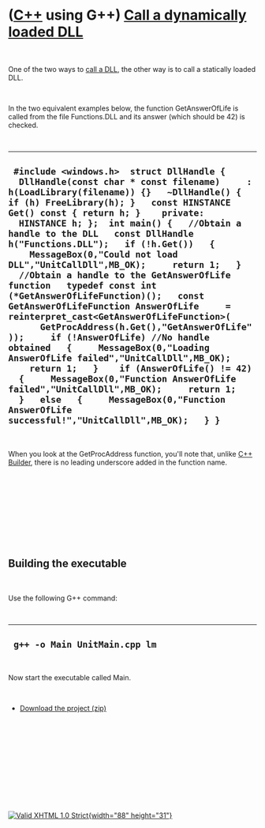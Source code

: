 



 

 

 

 

 

([C++](Cpp.htm) using G++) [Call a dynamically loaded DLL](CppGppCallDllDynamic.htm)
====================================================================================

 

One of the two ways to [call a DLL](CppGppCallDll.htm), the other way is
to call a statically loaded DLL.

 

In the two equivalent examples below, the function GetAnswerOfLife is
called from the file Functions.DLL and its answer (which should be 42)
is checked.

 

  ----------------------------------------------------------------------------------------------------------------------------------------------------------------------------------------------------------------------------------------------------------------------------------------------------------------------------------------------------------------------------------------------------------------------------------------------------------------------------------------------------------------------------------------------------------------------------------------------------------------------------------------------------------------------------------------------------------------------------------------------------------------------------------------------------------------------------------------------------------------------------------------------------------------------------------------------------------------------------------------------------------------------------------------------------
  ` #include <windows.h>  struct DllHandle {   DllHandle(const char * const filename)     : h(LoadLibrary(filename)) {}   ~DllHandle() { if (h) FreeLibrary(h); }   const HINSTANCE Get() const { return h; }    private:   HINSTANCE h; };  int main() {   //Obtain a handle to the DLL   const DllHandle h("Functions.DLL");   if (!h.Get())   {     MessageBox(0,"Could not load DLL","UnitCallDll",MB_OK);     return 1;   }    //Obtain a handle to the GetAnswerOfLife function   typedef const int (*GetAnswerOfLifeFunction)();   const GetAnswerOfLifeFunction AnswerOfLife     = reinterpret_cast<GetAnswerOfLifeFunction>(       GetProcAddress(h.Get(),"GetAnswerOfLife"));     if (!AnswerOfLife) //No handle obtained   {     MessageBox(0,"Loading AnswerOfLife failed","UnitCallDll",MB_OK);     return 1;   }    if (AnswerOfLife() != 42)   {     MessageBox(0,"Function AnswerOfLife failed","UnitCallDll",MB_OK);     return 1;   }   else   {     MessageBox(0,"Function AnswerOfLife successful!","UnitCallDll",MB_OK);   } }`
  ----------------------------------------------------------------------------------------------------------------------------------------------------------------------------------------------------------------------------------------------------------------------------------------------------------------------------------------------------------------------------------------------------------------------------------------------------------------------------------------------------------------------------------------------------------------------------------------------------------------------------------------------------------------------------------------------------------------------------------------------------------------------------------------------------------------------------------------------------------------------------------------------------------------------------------------------------------------------------------------------------------------------------------------------------

 

When you look at the GetProcAddress function, you'll note that, unlike
[C++ Builder](CppBuilder.htm), there is no leading underscore added in
the function name.

 

 

 

 

 

Building the executable
-----------------------

 

Use the following G++ command:

 

  --------------------------------
  ` g++ -o Main UnitMain.cpp lm`
  --------------------------------

 

Now start the executable called Main.

 

-   [Download the project (zip)](CppGppCallDllDynamic.zip)

 

 

 

 

 





 

[![Valid XHTML 1.0 Strict](valid-xhtml10.png){width="88"
height="31"}](http://validator.w3.org/check?uri=referer)
